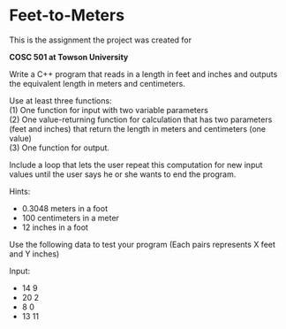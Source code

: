 # Feet-to-Meters

This is the assignment the project was created for 

**COSC 501 at Towson University**
 
Write a C++ program that reads in a length in feet and inches and outputs the equivalent length in meters and centimeters.  
 
Use at least three functions:<br> 
(1) One function for input with two variable parameters<br> 
(2) One value-returning function for calculation that has two parameters (feet and inches) that return the length in meters and centimeters (one value)<br> 
(3) One function for output.  
 
 
Include a loop that lets the user repeat this computation for new  input values until the user says he or she wants to end the program.  
 
 
Hints:  
- 0.3048 meters in a foot 
- 100 centimeters in a meter 
- 12 inches in a foot 
 
Use the following data to test  your program (Each pairs represents X feet and Y inches) 
 
Input: 
 
- 14 9 
- 20 2 
- 8 0 
- 13 11 

